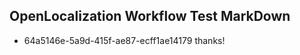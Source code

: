 ## OpenLocalization Workflow Test MarkDown
* 64a5146e-5a9d-415f-ae87-ecff1ae14179 thanks!

<!--HONumber=Jul16_HO3-->



